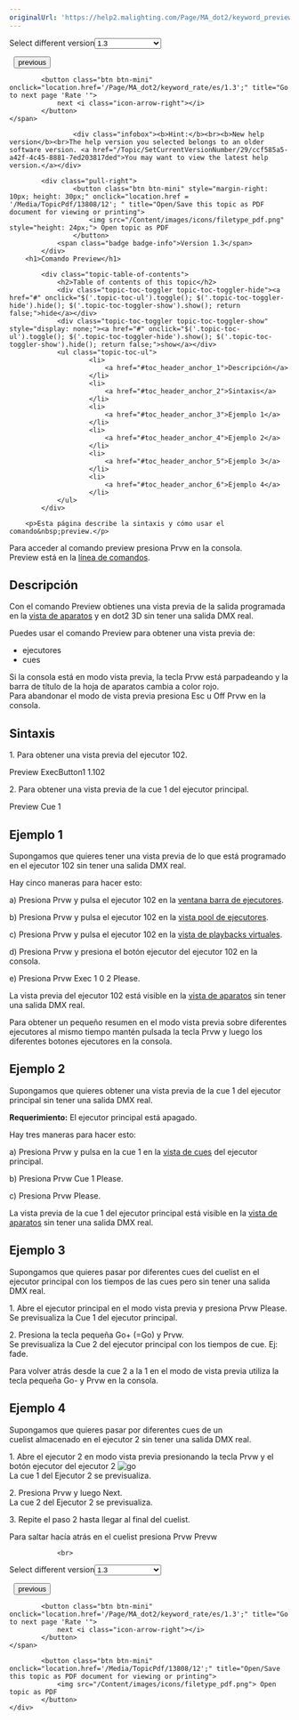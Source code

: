 ```yaml
---
originalUrl: 'https://help2.malighting.com/Page/MA_dot2/keyword_previewexecutor/es/1.3'
---
```


<div class="topic-navigation">

<div class="pull-right">
	<span class="pull-left">


<div class="pull-left">
<form action="/Topic/SetCurrentVersionNumber" class="form-inline" id="frmTagSelector" method="post">	<span class="form-mini">
		<div class="input-prepend"><span class="add-on">Select different version</span><select autocomplete="off" id="versionNumberId" name="versionNumberId" onchange="$(this).closest('#frmTagSelector').submit();" style="width: 120px;"><option value="">- latest -</option>
<option value="3">1.1</option>
<option value="7">1.2</option>
<option selected="selected" value="12">1.3</option>
<option value="16">1.5</option>
<option value="29">1.9</option>
</select></div>
		<input data-val="true" data-val-number="The field Int32 must be a number." data-val-required="The Int32 field is required." id="ProductId" name="ProductId" type="hidden" value="7">
		<input id="CurrentGuid" name="CurrentGuid" type="hidden" value="ccf585a5-a42f-4c45-8881-7ed203817ded">
	</span>
</form></div>&nbsp;	</span>
	<span class="pull-right" style="white-space: nowrap;">
			<button class="btn btn-mini" onclick="location.href='/Page/MA_dot2/keyword_presettype/es/1.3'; " title="Go to previous page 'PresetType'">
				<i class="icon-arrow-left"></i> previous
			</button>

			<button class="btn btn-mini" onclick="location.href='/Page/MA_dot2/keyword_rate/es/1.3';" title="Go to next page 'Rate '">
				next <i class="icon-arrow-right"></i> 
			</button>
	</span>
</div>
<div class="clear-fix" style="margin-bottom: 10px"></div>
</div>

					<div class="infobox"><b>Hint:</b><br><b>New help version</b><br>The help version you selected belongs to an older software version. <a href="/Topic/SetCurrentVersionNumber/29/ccf585a5-a42f-4c45-8881-7ed203817ded">You may want to view the latest help version.</a></div>

			<div class="pull-right">
					<button class="btn btn-mini" style="margin-right: 10px; height: 30px;" onclick="location.href = '/Media/TopicPdf/13808/12'; " title="Open/Save this topic as PDF document for viewing or printing">
						<img src="/Content/images/icons/filetype_pdf.png" style="height: 24px;"> Open topic as PDF
					</button>
				<span class="badge badge-info">Version 1.3</span>
			</div>
		<h1>Comando Preview</h1>

			<div class="topic-table-of-contents">
				<h2>Table of contents of this topic</h2>
				<div class="topic-toc-toggler topic-toc-toggler-hide"><a href="#" onclick="$('.topic-toc-ul').toggle(); $('.topic-toc-toggler-hide').hide(); $('.topic-toc-toggler-show').show(); return false;">hide</a></div>
				<div class="topic-toc-toggler topic-toc-toggler-show" style="display: none;"><a href="#" onclick="$('.topic-toc-ul').toggle(); $('.topic-toc-toggler-hide').show(); $('.topic-toc-toggler-show').hide(); return false;">show</a></div>
				<ul class="topic-toc-ul">
						<li>
							<a href="#toc_header_anchor_1">Descripción</a>
						</li>
						<li>
							<a href="#toc_header_anchor_2">Sintaxis</a>
						</li>
						<li>
							<a href="#toc_header_anchor_3">Ejemplo 1</a>
						</li>
						<li>
							<a href="#toc_header_anchor_4">Ejemplo 2</a>
						</li>
						<li>
							<a href="#toc_header_anchor_5">Ejemplo 3</a>
						</li>
						<li>
							<a href="#toc_header_anchor_6">Ejemplo 4</a>
						</li>
				</ul>
			</div>

		<p>Esta página describe la sintaxis y cómo usar el comando&nbsp;preview.</p>

<p>Para acceder al comando&nbsp;preview&nbsp;presiona&nbsp;<span class="hardkey">Prvw</span>&nbsp;en la consola.<br>
Preview&nbsp;está en la&nbsp;<a href="/Topic/330c5d26-3bcd-4d9c-a448-d89cc7a6d5f1">línea de comandos</a>.</p>

<a name="toc_header_anchor_1" id="toc_header_anchor_1" class="topic-toc-item"></a><h2>Descripción</h2>

<p>Con el comando&nbsp;Preview&nbsp;obtienes una vista previa de la salida programada en la <a href="/Topic/989f0b88-de3d-4818-8c0b-a69fa90b2106">vista de aparatos</a> y en dot2 3D&nbsp;sin tener una salida DMX real.</p>

<p>Puedes usar el comando&nbsp;Preview&nbsp;para obtener una vista previa de:</p>

<ul>
	<li>ejecutores</li>
	<li>cues</li>
</ul>

<div class="tip">Si la consola está en modo vista previa, la tecla&nbsp;<span class="hardkey">Prvw</span>&nbsp;está parpadeando y la barra de título de la hoja de aparatos cambia a color rojo.</div>

<div class="tip">Para abandonar el modo de vista previa presiona&nbsp;<span class="hardkey">Esc</span>&nbsp;u&nbsp;<span class="hardkey">Off</span> <span class="hardkey">Prvw</span>&nbsp;en la consola.</div>

<a name="toc_header_anchor_2" id="toc_header_anchor_2" class="topic-toc-item"></a><h2>Sintaxis</h2>

<p>1. Para obtener una vista previa del ejecutor 102.</p>

<div class="cl_input">Preview ExecButton1 1.102</div>

<p>2. Para obtener una vista previa de la cue 1 del ejecutor principal.</p>

<div class="cl_input">Preview Cue 1</div>

<a name="toc_header_anchor_3" id="toc_header_anchor_3" class="topic-toc-item"></a><h2>Ejemplo 1</h2>

<p>Supongamos que quieres tener una vista previa de lo que está programado en el ejecutor 102 sin tener una salida DMX real.</p>

<p>Hay cinco maneras para hacer esto:</p>

<p>a) Presiona&nbsp;<span class="hardkey">Prvw</span>&nbsp;y pulsa el ejecutor 102 en la&nbsp;<a href="/Topic/d8ca000e-cf13-448d-ac3e-129272e731d8">ventana barra de ejecutores</a>.</p>

<p>b) Presiona&nbsp;<span class="hardkey">Prvw</span> y pulsa el ejecutor 102 en la <a href="/Topic/c1cec312-0cbe-4824-aa2a-1b23a81f9d9f">vista pool de ejecutores</a>.</p>

<p>c) Presiona&nbsp;<span class="hardkey">Prvw</span> y pulsa el ejecutor 102 en la <a href="/Topic/1e6e8a74-a73d-48b7-bd99-458248dc9a87">vista de&nbsp;playbacks virtuales</a>.</p>

<p>d) Presiona&nbsp;<span class="hardkey">Prvw</span>&nbsp;y presiona el&nbsp;<span class="hardkey">botón ejecutor</span>&nbsp;del ejecutor 102 en la consola.</p>

<p>e) Presiona&nbsp;<span class="hardkey">Prvw</span> <span class="hardkey">Exec</span> <span class="hardkey">1</span> <span class="hardkey">0</span> <span class="hardkey">2</span> <span class="hardkey">Please</span>.</p>

<p>La vista previa del ejecutor 102 está visible en la <a href="/Topic/989f0b88-de3d-4818-8c0b-a69fa90b2106">vista de aparatos</a>&nbsp;sin tener una salida DMX real.</p>

<div class="tip">Para obtener un pequeño resumen en el modo vista previa sobre diferentes ejecutores al mismo tiempo mantén pulsada la tecla&nbsp;<span class="hardkey">Prvw</span>&nbsp;y luego los diferentes&nbsp;<span class="hardkey">botones ejecutores</span>&nbsp;en la consola.</div>

<a name="toc_header_anchor_4" id="toc_header_anchor_4" class="topic-toc-item"></a><h2>Ejemplo 2</h2>

<p>Supongamos que quieres obtener una vista previa de la cue 1 del ejecutor principal sin tener una salida DMX real.</p>

<p><strong>Requerimiento:</strong>&nbsp;El ejecutor principal está apagado.</p>

<p>Hay tres maneras para hacer esto:</p>

<p>a) Presiona&nbsp;<span class="hardkey">Prvw</span>&nbsp;y pulsa en la cue 1 en la&nbsp;<a href="/Topic/b8ab1bbb-182d-41d6-9a1e-52f5267922c7">vista de cues</a>&nbsp;del ejecutor principal.</p>

<p>b) Presiona&nbsp;<span class="hardkey">Prvw</span> <span class="hardkey">Cue</span> <span class="hardkey">1</span> <span class="hardkey">Please</span>.</p>

<p>c) Presiona&nbsp;<span class="hardkey">Prvw</span> <span class="hardkey">Please</span>.</p>

<p>La vista previa de la cue 1 del ejecutor principal está visible en la&nbsp;<a href="/Topic/989f0b88-de3d-4818-8c0b-a69fa90b2106">vista de aparatos</a>&nbsp;sin tener una salida DMX real.</p>

<a name="toc_header_anchor_5" id="toc_header_anchor_5" class="topic-toc-item"></a><h2>Ejemplo 3</h2>

<p>Supongamos que quieres pasar por diferentes cues del cuelist en el ejecutor principal con los tiempos de las cues pero sin tener una salida DMX real.</p>

<p>1. Abre el ejecutor principal en el modo vista previa y presiona&nbsp;<span class="hardkey">Prvw</span> <span class="hardkey">Please</span>.<br>
Se previsualiza la Cue 1 del ejecutor principal.</p>

<p>2. Presiona la tecla pequeña&nbsp;<span class="hardkey">Go+</span> (=Go) y&nbsp;<span class="hardkey">Prvw</span>.<br>
Se previsualiza la Cue 2 del ejecutor principal con los tiempos de cue. Ej: fade.</p>

<div class="tip">Para volver atrás desde la cue 2 a la 1 en el modo de vista previa utiliza la tecla pequeña&nbsp;<span class="hardkey">Go-</span>&nbsp;y&nbsp;<span class="hardkey">Prvw</span>&nbsp;en la consola.</div>

<a name="toc_header_anchor_6" id="toc_header_anchor_6" class="topic-toc-item"></a><h2>Ejemplo 4</h2>

<p>Supongamos que quieres pasar por diferentes cues&nbsp;de un cuelist&nbsp;almacenado en el ejecutor&nbsp;2 sin tener una salida DMX real.</p>

<p>1. Abre el ejecutor 2 en modo vista previa presionando la tecla&nbsp;<span class="hardkey">Prvw</span>&nbsp;y el botón ejecutor del ejecutor 2&nbsp;<span class="hardkey"><img alt="go" src="/Media/Mlg/go_1.png"></span><br>
La cue 1 del Ejecutor 2 se previsualiza.</p>

<p>2. Presiona&nbsp;<span class="hardkey">Prvw</span>&nbsp;y luego&nbsp;<span class="hardkey">Next</span>.<br>
La cue 2 del Ejecutor 2 se previsualiza.</p>

<p>3. Repite el paso 2 hasta llegar al final del cuelist.</p>

<div class="tip">Para saltar hacía atrás en el cuelist presiona&nbsp;<span class="hardkey">Prvw</span> <span class="hardkey">Prevw</span></div>


				<br>
<div class="topic-navigation">

<div class="pull-right">
	<span class="pull-left">


<div class="pull-left">
<form action="/Topic/SetCurrentVersionNumber" class="form-inline" id="frmTagSelector" method="post">	<span class="form-mini">
		<div class="input-prepend"><span class="add-on">Select different version</span><select autocomplete="off" id="versionNumberId" name="versionNumberId" onchange="$(this).closest('#frmTagSelector').submit();" style="width: 120px;"><option value="">- latest -</option>
<option value="3">1.1</option>
<option value="7">1.2</option>
<option selected="selected" value="12">1.3</option>
<option value="16">1.5</option>
<option value="29">1.9</option>
</select></div>
		<input data-val="true" data-val-number="The field Int32 must be a number." data-val-required="The Int32 field is required." id="ProductId" name="ProductId" type="hidden" value="7">
		<input id="CurrentGuid" name="CurrentGuid" type="hidden" value="ccf585a5-a42f-4c45-8881-7ed203817ded">
	</span>
</form></div>&nbsp;	</span>
	<span class="pull-right" style="white-space: nowrap;">
			<button class="btn btn-mini" onclick="location.href='/Page/MA_dot2/keyword_presettype/es/1.3'; " title="Go to previous page 'PresetType'">
				<i class="icon-arrow-left"></i> previous
			</button>

			<button class="btn btn-mini" onclick="location.href='/Page/MA_dot2/keyword_rate/es/1.3';" title="Go to next page 'Rate '">
				next <i class="icon-arrow-right"></i> 
			</button>
	</span>
</div>
	<div class="clear-fix"></div>
	<div class="pull-right">
	
			<button class="btn btn-mini" onclick="location.href='/Media/TopicPdf/13808/12';" title="Open/Save this topic as PDF document for viewing or printing">
				<img src="/Content/images/icons/filetype_pdf.png"> Open topic as PDF
			</button>
	</div>
<div class="clear-fix" style="margin-bottom: 10px"></div>
</div>

	
